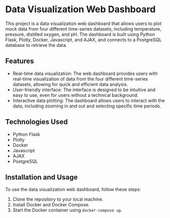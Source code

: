 # Data Visualization Web Dashboard

This project is a data visualization web dashboard that allows users to plot mock data from four different time-series datasets, including temperature, pressure, distilled oxygen, and pH. The dashboard is built using Python Flask, Plotly, Docker, Javascript, and AJAX, and connects to a PostgreSQL database to retrieve the data.

## Features

- Real-time data visualization: The web dashboard provides users with real-time visualization of data from the four different time-series datasets, allowing for quick and efficient data analysis.
- User-friendly interface: The interface is designed to be intuitive and easy to use, even for users without a technical background.
- Interactive data plotting: The dashboard allows users to interact with the data, including zooming in and out and selecting specific time periods.

## Technologies Used

- Python Flask
- Plotly
- Docker
- Javascript
- AJAX
- PostgreSQL

## Installation and Usage

To use the data visualization web dashboard, follow these steps:

1. Clone the repository to your local machine.
2. Install Docker and Docker Compose.
3. Start the Docker container using `docker-compose up`.
